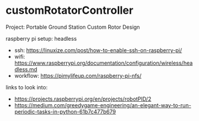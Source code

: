 # customRotatorController
Project: Portable Ground Station Custom Rotor Design

raspberry pi setup:
headless
  - ssh: https://linuxize.com/post/how-to-enable-ssh-on-raspberry-pi/
  - wifi: https://www.raspberrypi.org/documentation/configuration/wireless/headless.md
  - workflow: https://pimylifeup.com/raspberry-pi-nfs/
  

links to look into: 
  - https://projects.raspberrypi.org/en/projects/robotPID/2
  - https://medium.com/greedygame-engineering/an-elegant-way-to-run-periodic-tasks-in-python-61b7c477b679
